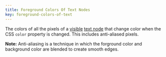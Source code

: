 ```yaml
---
title: Foreground Colors Of Text Nodes
key: foreground-colors-of-text
---
```


The colors of all the pixels of a [visible](#visible) [text node](https://dom.spec.whatwg.org/#text) that change color when the CSS `color` property is changed. This includes anti-aliased pixels.

**Note:** Anti-aliasing is a technique in which the forground color and background color are blended to create smooth edges.
